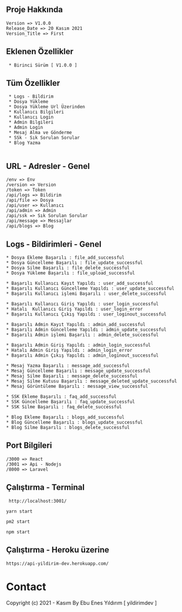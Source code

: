  ## Proje Hakkında

 ```
 Version => V1.0.0
 Release_Date => 20 Kasım 2021
 Version_Title => First
  ```

 ## Eklenen Özellikler

 ```
  * Birinci Sürüm [ V1.0.0 ]
  ```
  
## Tüm Özellikler

 ```
  * Logs - Bildirim 
  * Dosya Yükleme
  * Dosya Yükleme Url Üzerinden
  * Kullanıcı Bilgileri
  * Kullanıcı Login
  * Admin Bilgileri
  * Admin Login
  * Mesaj Alma ve Gönderme
  * SSk - Sık Sorulan Sorular
  * Blog Yazma
  
  ```

 ## URL - Adresler - Genel

 ```
 /env => Env
 /version => Version
 /token => Token
 /api/logs => Bildirim
 /api/file => Dosya
 /api/user => Kullanıcı
 /api/admin => Admin
 /api/ssk => Sık Sorulan Sorular
 /api/message => Messajlar
 /api/blogs => Blog

  ```
  
 ## Logs - Bildirimleri - Genel

 ```
* Dosya Ekleme Başarılı : file_add_successful
* Dosya Güncelleme Başarılı : file_update_successful
* Dosya Silme Başarılı : file_delete_successful
* Dosya Yükleme Başarılı : file_upload_successful

* Başarılı Kullanıcı Kayıt Yapıldı : user_add_successful
* Başarılı Kullanıcı Güncelleme Yapıldı : user_update_successful
* Başarılı Kullanıcı işlemi Başarılı : user_delete_successful

* Başarılı Kullanıcı Giriş Yapıldı : user_login_successful
* Hatalı  Kullanıcı Giriş Yapıldı : user_login_error
* Başarılı Kullanıcı Çıkış Yapıldı : user_loginout_successful

* Başarılı Admin Kayıt Yapıldı : admin_add_successful
* Başarılı Admin Güncelleme Yapıldı : admin_update_successful
* Başarılı Admin işlemi Başarılı : admin_delete_successful

* Başarılı Admin Giriş Yapıldı : admin_login_successful
* Hatalı Admin Giriş Yapıldı : admin_login_error
* Başarılı Admin Çıkış Yapıldı : admin_loginout_successful

* Mesaj Yazma Başarılı : message_add_successful
* Mesaj Güncelleme Başarılı : message_update_successful
* Mesaj Silme Başarılı : message_delete_successful
* Mesaj Silme Kutusu Başarılı : message_deleted_update_successful
* Mesaj Görüntüleme Başarılı : message_view_successful

* SSK Ekleme Başarılı : faq_add_successful
* SSK Güncelleme Başarılı : faq_update_successful
* SSK Silme Başarılı : faq_delete_successful

* Blog Ekleme Başarılı : blogs_add_successful
* Blog Güncelleme Başarılı : blogs_update_successful
* Blog Silme Başarılı : blogs_delete_successful

  ```
  
## Port Bilgileri

 ```
 /3000 => React
 /3001 => Api - Nodejs
 /8000 => Laravel
  ```

## Çalıştırma - Terminal

 ```
  http://localhost:3001/
 ```

```
yarn start
```
```
pm2 start
```
```
npm start
```

## Çalıştırma - Heroku üzerine

```
https://api-yildirim-dev.herokuapp.com/
```


# Contact
Copyright (c) 2021 - Kasım  By Ebu Enes Yıldırım [ yildirimdev ]
